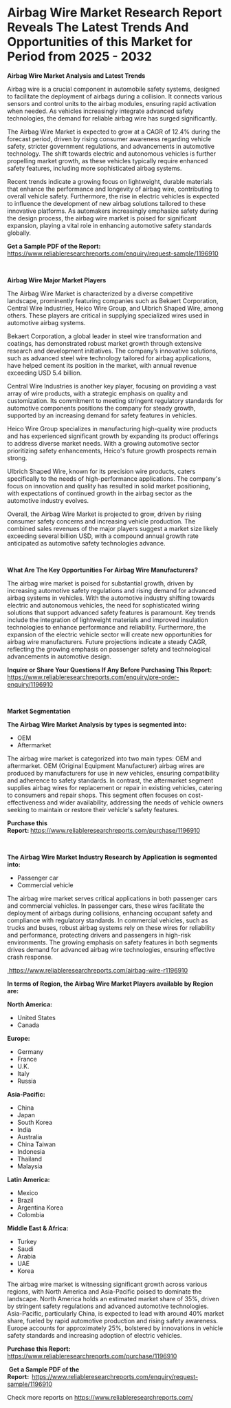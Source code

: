 <p><h1>Airbag Wire Market Research Report Reveals The Latest Trends And Opportunities of this Market for Period from 2025 - 2032</h1></p><p><strong>Airbag Wire Market Analysis and Latest Trends</strong></p>
<p><p>Airbag wire is a crucial component in automobile safety systems, designed to facilitate the deployment of airbags during a collision. It connects various sensors and control units to the airbag modules, ensuring rapid activation when needed. As vehicles increasingly integrate advanced safety technologies, the demand for reliable airbag wire has surged significantly.</p><p>The Airbag Wire Market is expected to grow at a CAGR of 12.4% during the forecast period, driven by rising consumer awareness regarding vehicle safety, stricter government regulations, and advancements in automotive technology. The shift towards electric and autonomous vehicles is further propelling market growth, as these vehicles typically require enhanced safety features, including more sophisticated airbag systems.</p><p>Recent trends indicate a growing focus on lightweight, durable materials that enhance the performance and longevity of airbag wire, contributing to overall vehicle safety. Furthermore, the rise in electric vehicles is expected to influence the development of new airbag solutions tailored to these innovative platforms. As automakers increasingly emphasize safety during the design process, the airbag wire market is poised for significant expansion, playing a vital role in enhancing automotive safety standards globally.</p></p>
<p><strong>Get a Sample PDF of the Report:&nbsp;</strong> <a href="https://www.reliableresearchreports.com/enquiry/request-sample/1196910?utm_campaign=3253&utm_medium=2&utm_source=Github&utm_content=ia&utm_term=01042025&utm_id=airbag-wire">https://www.reliableresearchreports.com/enquiry/request-sample/1196910</a></p>
<p>&nbsp;</p>
<p><strong>Airbag Wire Major Market Players</strong></p>
<p><p>The Airbag Wire Market is characterized by a diverse competitive landscape, prominently featuring companies such as Bekaert Corporation, Central Wire Industries, Heico Wire Group, and Ulbrich Shaped Wire, among others. These players are critical in supplying specialized wires used in automotive airbag systems.</p><p>Bekaert Corporation, a global leader in steel wire transformation and coatings, has demonstrated robust market growth through extensive research and development initiatives. The company’s innovative solutions, such as advanced steel wire technology tailored for airbag applications, have helped cement its position in the market, with annual revenue exceeding USD 5.4 billion.</p><p>Central Wire Industries is another key player, focusing on providing a vast array of wire products, with a strategic emphasis on quality and customization. Its commitment to meeting stringent regulatory standards for automotive components positions the company for steady growth, supported by an increasing demand for safety features in vehicles.</p><p>Heico Wire Group specializes in manufacturing high-quality wire products and has experienced significant growth by expanding its product offerings to address diverse market needs. With a growing automotive sector prioritizing safety enhancements, Heico's future growth prospects remain strong.</p><p>Ulbrich Shaped Wire, known for its precision wire products, caters specifically to the needs of high-performance applications. The company's focus on innovation and quality has resulted in solid market positioning, with expectations of continued growth in the airbag sector as the automotive industry evolves.</p><p>Overall, the Airbag Wire Market is projected to grow, driven by rising consumer safety concerns and increasing vehicle production. The combined sales revenues of the major players suggest a market size likely exceeding several billion USD, with a compound annual growth rate anticipated as automotive safety technologies advance.</p></p>
<p>&nbsp;</p>
<p><strong>What Are The Key Opportunities For Airbag Wire Manufacturers?</strong></p>
<p><p>The airbag wire market is poised for substantial growth, driven by increasing automotive safety regulations and rising demand for advanced airbag systems in vehicles. With the automotive industry shifting towards electric and autonomous vehicles, the need for sophisticated wiring solutions that support advanced safety features is paramount. Key trends include the integration of lightweight materials and improved insulation technologies to enhance performance and reliability. Furthermore, the expansion of the electric vehicle sector will create new opportunities for airbag wire manufacturers. Future projections indicate a steady CAGR, reflecting the growing emphasis on passenger safety and technological advancements in automotive design.</p></p>
<p><strong>Inquire or Share Your Questions If Any Before Purchasing This Report:</strong> <a href="https://www.reliableresearchreports.com/enquiry/pre-order-enquiry/1196910?utm_campaign=3253&utm_medium=2&utm_source=Github&utm_content=ia&utm_term=01042025&utm_id=airbag-wire">https://www.reliableresearchreports.com/enquiry/pre-order-enquiry/1196910</a></p>
<p>&nbsp;</p>
<p><strong>Market Segmentation</strong></p>
<p><strong>The Airbag Wire Market Analysis by types is segmented into:</strong></p>
<p><ul><li>OEM</li><li>Aftermarket</li></ul></p>
<p><p>The airbag wire market is categorized into two main types: OEM and aftermarket. OEM (Original Equipment Manufacturer) airbag wires are produced by manufacturers for use in new vehicles, ensuring compatibility and adherence to safety standards. In contrast, the aftermarket segment supplies airbag wires for replacement or repair in existing vehicles, catering to consumers and repair shops. This segment often focuses on cost-effectiveness and wider availability, addressing the needs of vehicle owners seeking to maintain or restore their vehicle's safety features.</p></p>
<p><strong>Purchase this Report:&nbsp;</strong><a href="https://www.reliableresearchreports.com/purchase/1196910?utm_campaign=3253&utm_medium=2&utm_source=Github&utm_content=ia&utm_term=01042025&utm_id=airbag-wire">https://www.reliableresearchreports.com/purchase/1196910</a></p>
<p>&nbsp;</p>
<p><strong>The Airbag Wire Market Industry Research by Application is segmented into:</strong></p>
<p><ul><li>Passenger car</li><li>Commercial vehicle</li></ul></p>
<p><p>The airbag wire market serves critical applications in both passenger cars and commercial vehicles. In passenger cars, these wires facilitate the deployment of airbags during collisions, enhancing occupant safety and compliance with regulatory standards. In commercial vehicles, such as trucks and buses, robust airbag systems rely on these wires for reliability and performance, protecting drivers and passengers in high-risk environments. The growing emphasis on safety features in both segments drives demand for advanced airbag wire technologies, ensuring effective crash response.</p></p>
<p><a href="https://www.reliableresearchreports.com/airbag-wire-r1196910?utm_campaign=3253&utm_medium=2&utm_source=Github&utm_content=ia&utm_term=01042025&utm_id=airbag-wire">&nbsp;https://www.reliableresearchreports.com/airbag-wire-r1196910</a></p>
<p><strong>In terms of Region, the Airbag Wire Market Players available by Region are:</strong></p>
<p>
    <p> <strong> North America: </strong>
        <ul>
            <li>United States</li>
            <li>Canada</li>
        </ul>
        </p> 
    <p> <strong> Europe: </strong>
        <ul>
            <li>Germany</li>
            <li>France</li>
            <li>U.K.</li>
            <li>Italy</li>
            <li>Russia</li>
        </ul>
        </p> 
    <p> <strong> Asia-Pacific: </strong>
        <ul>
            <li>China</li>
            <li>Japan</li>
            <li>South Korea</li>
            <li>India</li>
            <li>Australia</li>
            <li>China Taiwan</li>
            <li>Indonesia</li>
            <li>Thailand</li>
            <li>Malaysia</li>
        </ul>
        </p> 
    <p> <strong> Latin America: </strong>
        <ul>
            <li>Mexico</li>
            <li>Brazil</li>
            <li>Argentina Korea</li>
            <li>Colombia</li>
        </ul>
        </p> 
    <p> <strong> Middle East & Africa: </strong>
        <ul>
            <li>Turkey</li>
            <li>Saudi</li>
            <li>Arabia</li>
            <li>UAE</li>
            <li>Korea</li>
        </ul>
    </p>
    </p>
<p><p>The airbag wire market is witnessing significant growth across various regions, with North America and Asia-Pacific poised to dominate the landscape. North America holds an estimated market share of 35%, driven by stringent safety regulations and advanced automotive technologies. Asia-Pacific, particularly China, is expected to lead with around 40% market share, fueled by rapid automotive production and rising safety awareness. Europe accounts for approximately 25%, bolstered by innovations in vehicle safety standards and increasing adoption of electric vehicles.</p></p>
<p><strong>Purchase this Report: </strong><a href="https://www.reliableresearchreports.com/purchase/1196910?utm_campaign=3253&utm_medium=2&utm_source=Github&utm_content=ia&utm_term=01042025&utm_id=airbag-wire">https://www.reliableresearchreports.com/purchase/1196910</a></p>
<p>&nbsp;<strong>Get a Sample PDF of the Report:&nbsp;&nbsp;</strong><a href="https://www.reliableresearchreports.com/enquiry/request-sample/1196910?utm_campaign=3253&utm_medium=2&utm_source=Github&utm_content=ia&utm_term=01042025&utm_id=airbag-wire">https://www.reliableresearchreports.com/enquiry/request-sample/1196910</a></p>
<p><strong></strong></p>
<p>Check more reports on <a href="https://www.reliableresearchreports.com/?utm_campaign=3253&utm_medium=2&utm_source=Github&utm_content=ia&utm_term=01042025&utm_id=airbag-wire">https://www.reliableresearchreports.com/</a></p>